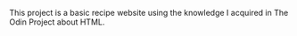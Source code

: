 This project is a basic recipe website using the knowledge I acquired in The Odin Project about HTML.